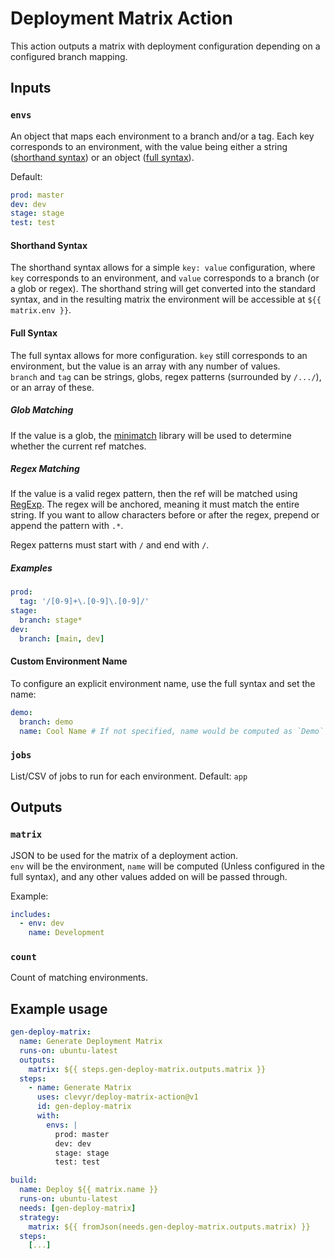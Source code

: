 # Deployment Matrix Action

This action outputs a matrix with deployment configuration depending on a configured branch mapping.

## Inputs

### `envs`

An object that maps each environment to a branch and/or a tag. Each key corresponds to an environment, with the value being either a string ([shorthand syntax](#shorthand-syntax)) or an object ([full syntax](#full-syntax)).

Default:
```yaml
prod: master
dev: dev
stage: stage
test: test
```

#### Shorthand Syntax

The shorthand syntax allows for a simple `key: value` configuration, where `key` corresponds to an environment, and `value` corresponds to a branch (or a glob or regex). The shorthand string will get converted into the standard syntax, and in the resulting matrix the environment will be accessible at `${{ matrix.env }}`.

#### Full Syntax

The full syntax allows for more configuration. `key` still corresponds to an environment, but the value is an array with any number of values.   
`branch` and `tag` can be strings, globs, regex patterns (surrounded by `/.../`), or an array of these.

##### Glob Matching
If the value is a glob, the [minimatch](https://github.com/isaacs/minimatch) library will be used to determine whether the current ref matches.

##### Regex Matching
If the value is a valid regex pattern, then the ref will be matched using [RegExp](https://developer.mozilla.org/en-US/docs/Web/JavaScript/Reference/Global_Objects/RegExp).
The regex will be anchored, meaning it must match the entire string. If you want to allow characters before or after the regex, prepend or append the pattern with `.*`.

Regex patterns must start with `/` and end with `/`.

##### Examples
```yaml
prod:
  tag: '/[0-9]+\.[0-9]\.[0-9]/'
stage:
  branch: stage*
dev:
  branch: [main, dev]
```

#### Custom Environment Name

To configure an explicit environment name, use the full syntax and set the name:

```yaml
demo:
  branch: demo
  name: Cool Name # If not specified, name would be computed as `Demo`
```

### `jobs`

List/CSV of jobs to run for each environment. Default: `app`

## Outputs

### `matrix`

JSON to be used for the matrix of a deployment action.   
`env` will be the environment, `name` will be computed (Unless configured in the full syntax), and any other values added on will be passed through.

Example:
```yaml
includes:
  - env: dev
    name: Development
```

### `count`

Count of matching environments.

## Example usage

```yaml
gen-deploy-matrix:
  name: Generate Deployment Matrix
  runs-on: ubuntu-latest
  outputs:
    matrix: ${{ steps.gen-deploy-matrix.outputs.matrix }}
  steps:
    - name: Generate Matrix
      uses: clevyr/deploy-matrix-action@v1
      id: gen-deploy-matrix
      with:
        envs: |
          prod: master
          dev: dev
          stage: stage
          test: test

build:
  name: Deploy ${{ matrix.name }}
  runs-on: ubuntu-latest
  needs: [gen-deploy-matrix]
  strategy:
    matrix: ${{ fromJson(needs.gen-deploy-matrix.outputs.matrix) }}
  steps:
    [...]
```
